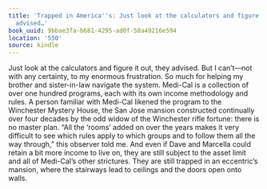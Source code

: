 ```yaml
---
title: 'Trapped in America''s: Just look at the calculators and figure it out, they
  advised…'
book_uuid: 9bbae3fa-b681-4295-ad0f-58a49216e594
location: '550'
source: kindle
---
```


Just look at the calculators and figure it out, they advised. But I can’t—not with any certainty, to my enormous frustration. So much for helping my brother and sister-in-law navigate the system. Medi-Cal is a collection of over one hundred programs, each with its own income methodology and rules. A person familiar with Medi-Cal likened the program to the Winchester Mystery House, the San Jose mansion constructed continually over four decades by the odd widow of the Winchester rifle fortune: there is no master plan. “All the ‘rooms’ added on over the years makes it very difficult to see which rules apply to which groups and to follow them all the way through,” this observer told me. And even if Dave and Marcella could retain a bit more income to live on, they are still subject to the asset limit and all of Medi-Cal’s other strictures. They are still trapped in an eccentric’s mansion, where the stairways lead to ceilings and the doors open onto walls.